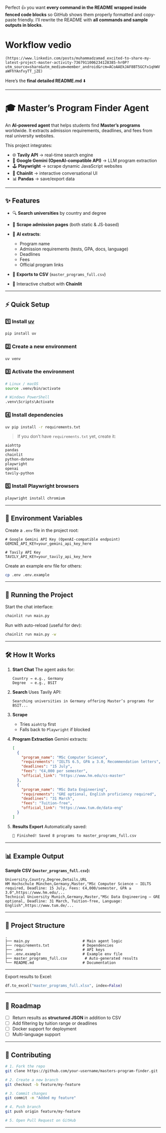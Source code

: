 Perfect 👍 you want **every command in the README wrapped inside fenced code blocks** so GitHub shows them properly formatted and copy-paste friendly. I’ll rewrite the README with **all commands and sample outputs in blocks**.
# Workflow vedio 
   ``` (https://www.linkedin.com/posts/muhammadzamad_excited-to-share-my-latest-project-master-activity-7367911006234128385-hr0P?utm_source=share&utm_medium=member_android&rcm=ACoAAEkJAF8BT5GCFx1qhWVaWFhYAnfvyTT_jZE) ```
   
Here’s the **final detailed README.md** ⬇️

---

# 🎓 Master’s Program Finder Agent

An **AI-powered agent** that helps students find **Master’s programs** worldwide. It extracts admission requirements, deadlines, and fees from real university websites.

This project integrates:

* 🌐 **Tavily API** → real-time search engine
* 🤖 **Google Gemini (OpenAI-compatible API)** → LLM program extraction
* 🕹 **Playwright** → scrape dynamic JavaScript websites
* 💬 **Chainlit** → interactive conversational UI
* 📊 **Pandas** → save/export data

---

## ✨ Features

* 🔍 **Search universities** by country and degree
* 📝 **Scrape admission pages** (both static & JS-based)
* 🤖 **AI extracts**:

  * Program name
  * Admission requirements (tests, GPA, docs, language)
  * Deadlines
  * Fees
  * Official program links
* 📑 **Exports to CSV** (`master_programs_full.csv`)
* 💬 Interactive chatbot with **Chainlit**

---

## ⚡️ Quick Setup

### 1️⃣ Install [uv](https://docs.astral.sh/uv/)

```bash
pip install uv
```

### 2️⃣ Create a new environment

```bash
uv venv
```

### 3️⃣ Activate the environment

```bash
# Linux / macOS
source .venv/bin/activate

# Windows PowerShell
.venv\Scripts\Activate
```

### 4️⃣ Install dependencies

```bash
uv pip install -r requirements.txt
```

> If you don’t have `requirements.txt` yet, create it:

```txt
aiohttp
pandas
chainlit
python-dotenv
playwright
openai
tavily-python
```

### 5️⃣ Install Playwright browsers

```bash
playwright install chromium
```

---

## 🔑 Environment Variables

Create a `.env` file in the project root:

```env
# Google Gemini API Key (OpenAI-compatible endpoint)
GEMINI_API_KEY=your_gemini_api_key_here

# Tavily API Key
TAVILY_API_KEY=your_tavily_api_key_here
```

Create an example env file for others:

```bash
cp .env .env.example
```

---

## 🚀 Running the Project

Start the chat interface:

```bash
chainlit run main.py
```

Run with auto-reload (useful for dev):

```bash
chainlit run main.py -w
```

---

## 🛠 How It Works

1. **Start Chat**
   The agent asks for:

   ```text
   Country → e.g., Germany
   Degree  → e.g., BSIT
   ```

2. **Search**
   Uses Tavily API:

   ```text
   Searching universities in Germany offering Master’s programs for BSIT...
   ```

3. **Scrape**

   * Tries `aiohttp` first
   * Falls back to `Playwright` if blocked

4. **Program Extraction**
   Gemini extracts:

   ```json
   [
     {
       "program_name": "MSc Computer Science",
       "requirements": "IELTS 6.5, GPA ≥ 3.0, Recommendation letters",
       "deadlines": "15 July",
       "fees": "€4,000 per semester",
       "official_link": "https://www.hm.edu/cs-master"
     },
     {
       "program_name": "MSc Data Engineering",
       "requirements": "GRE optional, English proficiency required",
       "deadlines": "31 March",
       "fees": "Tuition-free",
       "official_link": "https://www.tum.de/data-eng"
     }
   ]
   ```

5. **Results Export**
   Automatically saved:

   ```bash
   📑 Finished! Saved 8 programs to master_programs_full.csv
   ```

---

## 📊 Example Output

**Sample CSV (`master_programs_full.csv`):**

```csv
University,Country,Degree,Details,URL
HM Hochschule München,Germany,Master,"MSc Computer Science – IELTS required, Deadline: 15 July, Fees: €4,000/semester, GPA ≥ 3.0",https://www.hm.edu/...
Technical University Munich,Germany,Master,"MSc Data Engineering – GRE optional, Deadline: 31 March, Tuition-free, Language: English",https://www.tum.de/...
```

---

## 🧩 Project Structure

```text
.
├── main.py                        # Main agent logic
├── requirements.txt               # Dependencies
├── .env                           # API keys
├── .env.example                   # Example env file
├── master_programs_full.csv        # Auto-generated results
└── README.md                      # Documentation
```

---


Export results to Excel:

```python
df.to_excel("master_programs_full.xlsx", index=False)
```

---

## 🔮 Roadmap

* [ ] Return results as **structured JSON** in addition to CSV
* [ ] Add filtering by tuition range or deadlines
* [ ] Docker support for deployment
* [ ] Multi-language support

---

## 🤝 Contributing

```bash
# 1. Fork the repo
git clone https://github.com/your-username/masters-program-finder.git

# 2. Create a new branch
git checkout -b feature/my-feature

# 3. Commit changes
git commit -m "Added my feature"

# 4. Push branch
git push origin feature/my-feature

# 5. Open Pull Request on GitHub
```

---




